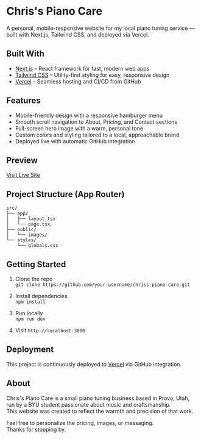 # Chris's Piano Care

A personal, mobile-responsive website for my local piano tuning service — built with Next.js, Tailwind CSS, and deployed via Vercel.

## Built With

- [Next.js](https://nextjs.org/) – React framework for fast, modern web apps
- [Tailwind CSS](https://tailwindcss.com/) – Utility-first styling for easy, responsive design
- [Vercel](https://vercel.com/) – Seamless hosting and CI/CD from GitHub

## Features

- Mobile-friendly design with a responsive hamburger menu
- Smooth scroll navigation to About, Pricing, and Contact sections
- Full-screen hero image with a warm, personal tone
- Custom colors and styling tailored to a local, approachable brand
- Deployed live with automatic GitHub integration

## Preview

[Visit Live Site](https://chriss-piano-care.vercel.app/)

## Project Structure (App Router)

```
src/
├── app/
│   ├── layout.tsx
│   └── page.tsx
├── public/
│   └── images/
└── styles/
    └── globals.css
```

## Getting Started

1. Clone the repo  
   `git clone https://github.com/your-username/chriss-piano-care.git`

2. Install dependencies  
   `npm install`

3. Run locally  
   `npm run dev`

4. Visit `http://localhost:3000`

## Deployment

This project is continuously deployed to [Vercel](https://vercel.com) via GitHub integration.

## About

Chris's Piano Care is a small piano tuning business based in Provo, Utah, run by a BYU student passionate about music and craftsmanship.  
This website was created to reflect the warmth and precision of that work.

Feel free to personalize the pricing, images, or messaging.  
Thanks for stopping by.
